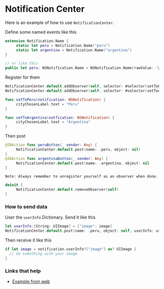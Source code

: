 # Notification Center

Here is an example of how to use `NotificationCenter`. 

Define some named events like this

```swift
extension Notification.Name {
     static let peru = Notification.Name("peru")
     static let argentina = Notification.Name("argentina")
}

// or like this
public let peru: NSNotification.Name = NSNotification.Name(rawValue: "peru")
```

Register for them

```swift
NotificationCenter.default.addObserver(self, selector: #selector(setToPeru(notification:)), name: .peru, object: nil)
NotificationCenter.default.addObserver(self, selector: #selector(setToArgentina(notfication:)), name: .argentina, object: nil)

func setToPeru(notification: NSNotification) {
     cityChosenLabel.text = "Peru"
}

func setToArgentina(notfication: NSNotification) {
     cityChosenLabel.text = "Argentina"
}
```

Then post

```swift
@IBAction func peruButton(_ sender: Any) {
     NotificationCenter.default.post(name: .peru, object: nil)
}
@IBAction func argentinaButton(_ sender: Any) {
     NotificationCenter.default.post(name: .argentina, object: nil
}
```

	Note: Always remember to unregister yourself as an observer when done.
	
```swift
deinit {
     NotificationCenter.default.removeObserver(self)
}
```

### How to send data

User the `userInfo` Dictionary. Send it like this

```swift
let userInfo:[String: UIImage] = ["image": image]
NotificationCenter.default.post(name: .peru, object: self, userInfo: userInfo)
```

Then receive it like this

```swift
if let image = notification.userInfo?["image"] as? UIImage {
  // do something with your image   
}
```

### Links that help
* [Example from web](https://medium.com/@JoyceMatos/using-nsnotificationcenter-in-swift-eb70cf0b60fc)

